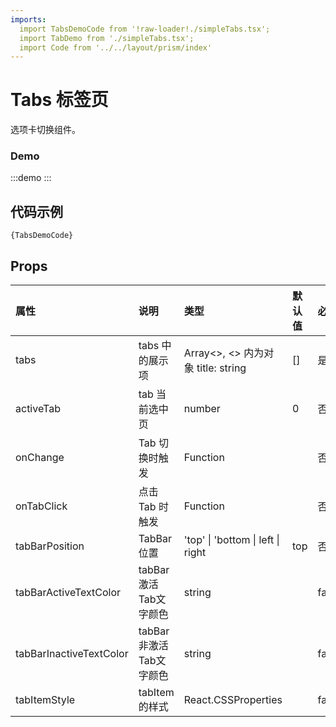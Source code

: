 ```yaml
---
imports:
  import TabsDemoCode from '!raw-loader!./simpleTabs.tsx';
  import TabDemo from './simpleTabs.tsx';
  import Code from '../../layout/prism/index'
---
```


# Tabs 标签页

选项卡切换组件。

### Demo

:::demo
<TabDemo />
:::

## 代码示例

<div><Code>{TabsDemoCode}</Code></div>

## Props

| 属性 | 说明 | 类型 | 默认值 | 必选 |
|:-|:-|:-|:-|:-|
| tabs | tabs 中的展示项 | Array<>, <> 内为对象 title: string | [] | 是 |
| activeTab | tab 当前选中页 | number | 0 | 否 |
| onChange | Tab 切换时触发 | Function | | 否 |
| onTabClick | 点击 Tab 时触发 | Function | | 否 |
| tabBarPosition | TabBar位置 | 'top' \| 'bottom \| left \| right | top | 否 |
| tabBarActiveTextColor | tabBar激活Tab文字颜色 | string | | false |
| tabBarInactiveTextColor | tabBar非激活Tab文字颜色 | string | | false |
| tabItemStyle | tabItem 的样式 | React.CSSProperties | | false |
